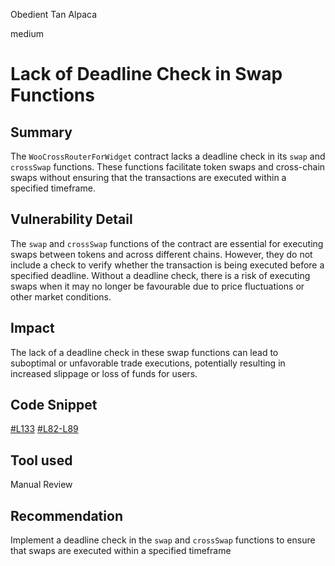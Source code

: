 Obedient Tan Alpaca

medium

# Lack of Deadline Check in Swap Functions

## Summary
The `WooCrossRouterForWidget` contract lacks a deadline check in its `swap` and `crossSwap` functions. These functions facilitate token swaps and cross-chain swaps without ensuring that the transactions are executed within a specified timeframe.
## Vulnerability Detail
The `swap` and `crossSwap` functions of the contract are essential for executing swaps between tokens and across different chains. However, they do not include a check to verify whether the transaction is being executed before a specified deadline. Without a deadline check, there is a risk of executing swaps when it may no longer be favourable due to price fluctuations or other market conditions.


## Impact
The lack of a deadline check in these swap functions can lead to suboptimal or unfavorable trade executions, potentially resulting in increased slippage or loss of funds for users.


## Code Snippet
[#L133](https://github.com/sherlock-audit/2024-03-woofi-swap/blob/main/WooPoolV2/contracts/CrossChain/WooCrossRouterForWidget.sol#L133)
[#L82-L89](https://github.com/sherlock-audit/2024-03-woofi-swap/blob/main/WooPoolV2/contracts/CrossChain/WooCrossRouterForWidget.sol#L82-L89)
## Tool used

Manual Review

## Recommendation
Implement a deadline check in the `swap` and `crossSwap` functions to ensure that swaps are executed within a specified timeframe